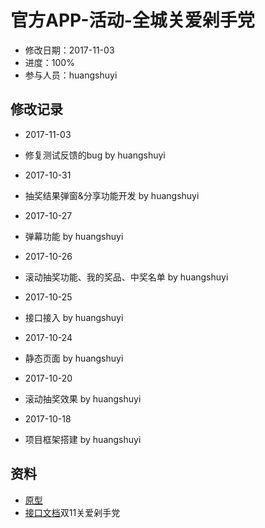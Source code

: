 # 官方APP-活动-全城关爱剁手党
- 修改日期：2017-11-03
- 进度：100%  
- 参与人员：huangshuyi 

## 修改记录
- 2017-11-03
* 修复测试反馈的bug by huangshuyi
- 2017-10-31
* 抽奖结果弹窗&分享功能开发 by huangshuyi
- 2017-10-27
* 弹幕功能 by huangshuyi
- 2017-10-26
* 滚动抽奖功能、我的奖品、中奖名单 by huangshuyi
- 2017-10-25
* 接口接入 by huangshuyi
- 2017-10-24
* 静态页面 by huangshuyi
- 2017-10-20
* 滚动抽奖效果 by huangshuyi

- 2017-10-18
* 项目框架搭建 by huangshuyi

## 资料
- [原型](http://n52z92.axshare.com/#g=1&p=%E5%8F%8C%E5%8D%81%E4%B8%80%E6%B4%BB%E5%8A%A8app%E5%86%85%E9%A6%96%E9%A1%B5)
- [接口文档](http://118.178.185.211:12304/cpappweb/document/cpappweb.xml)双11关爱剁手党




